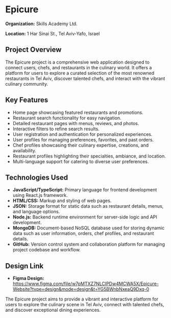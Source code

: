 <!DOCTYPE html>
<html lang="en">
<head>
  <meta charset="UTF-8">
  <meta name="viewport" content="width=device-width, initial-scale=1.0">  
</head>
<body>

<h1>Epicure</h1>

<p><strong>Organization:</strong> Skills Academy Ltd.</p>

<p><strong>Location:</strong> 1 Har Sinai St., Tel Aviv-Yafo, Israel</p>

<h2>Project Overview</h2>

<p>The Epicure project is a comprehensive web application designed to connect users, chefs, and restaurants in the culinary world. It offers a platform for users to explore a curated selection of the most renowned restaurants in Tel Aviv, discover talented chefs, and interact with the vibrant culinary community.</p>

<h2>Key Features</h2>

<ul>
  <li>Home page showcasing featured restaurants and promotions.</li>
  <li>Restaurant search functionality for easy navigation.</li>
  <li>Detailed restaurant pages with menus, reviews, and photos.</li>
  <li>Interactive filters to refine search results.</li>
  <li>User registration and authentication for personalized experiences.</li>
  <li>User profiles for managing preferences, favorites, and past orders.</li>
  <li>Chef profiles showcasing their culinary expertise, creations, and availability.</li>
  <li>Restaurant profiles highlighting their specialties, ambiance, and location.</li>
  <li>Multi-language support for catering to diverse user preferences.</li>
</ul>

<h2>Technologies Used</h2>

<ul>
  <li><strong>JavaScript/TypeScript:</strong> Primary language for frontend development using React.js framework.</li>
  <li><strong>HTML/CSS:</strong> Markup and styling of web pages.</li>
  <li><strong>JSON:</strong> Storage format for static data such as restaurant details, menus, and language options.</li>
  <li><strong>Node.js:</strong> Backend runtime environment for server-side logic and API development.</li>
  <li><strong>MongoDB:</strong> Document-based NoSQL database used for storing dynamic data such as user information, orders, chef profiles, and restaurant details.</li>
  <li><strong>GitHub:</strong> Version control system and collaboration platform for managing project codebase and workflow.</li>
</ul>

<h2>Design Link</h2>

<ul>
  <li><strong>Figma Design:</strong> <a href="https://www.figma.com/file/w7pMTXZ7NLCIPDw4MCWA5X/Epicure-Website?type=design&mode=design&t=YG5BWnbNxeaQ9Dxq-0">https://www.figma.com/file/w7pMTXZ7NLCIPDw4MCWA5X/Epicure-Website?type=design&mode=design&t=YG5BWnbNxeaQ9Dxq-0</a></li>
</ul>

<p>The Epicure project aims to provide a vibrant and interactive platform for users to explore the culinary scene in Tel Aviv, connect with talented chefs, and discover exceptional dining experiences.</p>

</body>
</html>
